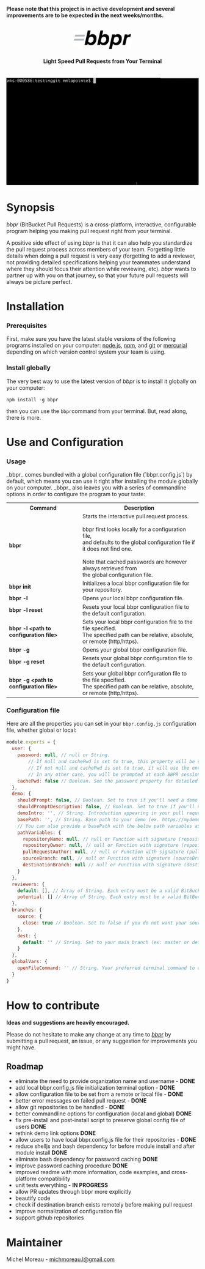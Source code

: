 <strong>Please note that this project is in active development and several improvements are to be expected in the next weeks/months.</strong>
<br>
<div align="center">
<br>
<img src='https://raw.githubusercontent.com/MichelML/bbpr/master/media/bbpr.png' width='150'>
<h4>Light Speed Pull Requests from Your Terminal</h4>
</div>
<br>
<div align="center">
<img src='https://raw.githubusercontent.com/MichelML/bbpr/master/media/bbpr2.gif'>
</div>

<h1 id="synopsis">Synopsis</h1>  

_bbpr_ (BitBucket Pull Requests) is a cross-platform, interactive, configurable program helping you making pull request right from your terminal.   
   
A positive side effect of using _bbpr_ is that it can also help you standardize the pull request process across members of your team.
Forgetting little details when doing a pull request is very easy (forgetting to add a reviewer, not providing detailed specifications helping your teammates understand where they should focus their attention while reviewing, etc). _bbpr_ wants to partner up with you on that journey, so that your future pull requests will always be picture perfect.   
 
<h1 id="installation">Installation</h1>
<h3>Prerequisites</h3> 
  
First, make sure you have the latest stable versions of the following programs installed on your computer: <a href="https://nodejs.org/en/">node.js</a>, <a href="https://www.npmjs.com/">npm</a>, and <a href="https://git-scm.com/">git</a> or <a href="https://www.mercurial-scm.org/">mercurial</a> depending on which version control system your team is using.   


<h3>Install globally</h3>
  
The very best way to use the latest version of _bbpr_ is to install it globally on your computer:
```  
npm install -g bbpr
```     
then you can use the `bbpr`command from your terminal. But, read along, there is more.  

<h1 id="Configuration">Use and Configuration</h1>  

<h3>Usage</h3>
_bbpr_ comes bundled with a global configuration file (`bbpr.config.js`) by default, which means you can use it right after installing the module globally on your computer. _bbpr_ also leaves you with a series of commandline options in order to configure the program to your taste:  
   
<table class="tg">
  <tr>
    <th class="tg-yw4l">Command</th>
    <th class="tg-yw4l">Description</th>
  </tr>
  <tr>
    <td class="tg-yw4l"><strong>bbpr</strong></td>
    <td class="tg-yw4l">Starts the interactive pull request process.    <br>   <br>bbpr first looks locally for a configuration file,   <br>and defaults to the global configuration file if it does not find one.    <br>   <br>Note that cached passwords are however always retrieved from    <br>the global configuration file.  </td>
  </tr>
  <tr>
    <td class="tg-yw4l"><strong>bbpr init</strong></td>
    <td class="tg-yw4l">Initializes a local bbpr configuration file for your repository.</td>
  </tr>
  <tr>
    <td class="tg-yw4l"><strong>bbpr -l</strong></td>
    <td class="tg-yw4l">Opens your local bbpr configuration file.</td>
  </tr>
  <tr>
    <td class="tg-yw4l"><strong>bbpr -l reset</strong></td>
    <td class="tg-yw4l">Resets your local bbpr configuration file to the default configuration.</td>
  </tr>
  <tr>
    <td class="tg-yw4l"><strong>bbpr -l &lt;path to configuration file&gt;</strong></td>
    <td class="tg-yw4l">Sets your local bbpr configuration file to the file specified.   <br>The specified path can be relative, absolute, or remote (http/https).  </td>
  </tr>
  <tr>
    <td class="tg-yw4l"><strong>bbpr -g</strong></td>
    <td class="tg-yw4l">Opens your global bbpr configuration file.</td>
  </tr>
  <tr>
    <td class="tg-yw4l"><strong>bbpr -g reset</strong></td>
    <td class="tg-yw4l">Resets your global bbpr configuration file to the default configuration.  </td>
  </tr>
  <tr>
    <td class="tg-yw4l"><strong>bbpr -g  &lt;path to configuration file&gt;</strong></td>
    <td class="tg-yw4l">Sets your global bbpr configuration file to the file specified.   <br>The specified path can be relative, absolute, or remote (http/https).  </td>
  </tr>
</table>

<h3>Configuration file</h3>   
   
Here are all the properties you can set in your `bbpr.config.js` configuration file, whether global or local:

```javascript 
module.exports = {
  user: {
    password: null, // null or String.
        // If null and cachePwd is set to true, this property will be set to the (encrypted) password you entered via the prompt for your next BBPR sessions.
        // If not null and cachePwd is set to true, it will use the encrypted password stored in this property.
        // In any other case, you will be prompted at each BBPR session to provide your BitBucket password.
    cachePwd: false // Boolean. See the password property for detailed explanation.
  },
  demo: {
    shouldPrompt: false, // Boolean. Set to true if you'll need a demo link with your PR.
    shouldPromptDescription: false, // Boolean. Set to true if you'll need a description with your demo.
    demoIntro: '', // String. Introduction appearing in your pull request description right before your demo url
    basePath: '', // String. Base path to your demo (ex. https://mydemo.com/). Provide only if needing a demo. It will be ignored otherwise.
    // You can also provide a basePath with the below path variables as such https://mydemo.com/{{repositoryName}}/{{sourceBranch}}/{{orAnyPathVariableListedBelow}}
    pathVariables: {
      repositoryName: null, // null or Function with signature (repositoryName) => String. Formatting function for repositoryName.
      repositoryOwner: null, // null or Function with signature (repositoryOwner) => String. Formatting function for repositoryOwner.
      pullRequestAuthor: null, // null or Function with signature (pullRequestAuthor) => String. Formatting function for pullRequestAuthor.
      sourceBranch: null, // null or Function with signature (sourceBranch) => String. Formatting function for sourceBranch.
      destinationBranch: null // null or Function with signature (destinationBranch) => String. Formatting function for destinationBranch.
    }
  },
  reviewers: {
    default: [], // Array of String. Each entry must be a valid BitBucket username. These are the reviewers who are assign to reviewing your work. An empty Array is also valid.
    potential: [] // Array of String. Each entry must be a valid BitBucket username. These are the reviewers who may be assigned to reviewing your work. An empty Array is also valid.
  },
  branches: {
    source: {
      close: true // Boolean. Set to false if you do not want your source branch to be closed after merging in the destination branch.
    },
    dest: {
      default: '' // String. Set to your main branch (ex: master or default), or the branch to which you are making PRs most often. Defaults to default for Mercurial and master for Git
    }
  },
  globalVars: {
    openFileCommand: '' // String. Your preferred terminal command to open your config file (javascript file). BBPR uses a default command according to your platform if empty.
  }
}
```  
    
<h1 id="contribute">How to contribute</h1>

**Ideas and suggestions are heavily encouraged.**  
  
Please do not hesitate to make any change at any time to <a href="https://github.com/MichelML/bbpr">_bbpr_</a> by submitting a pull request, an issue, or any suggestion for improvements you might have.  
  
  <h2 id="contribute-roadmap">Roadmap</h2>  
    
  - eliminate the need to provide organization name and username - __DONE__  
  - add local bbpr.config.js file initialization terminal option - __DONE__  
  - allow configuration file to be set from a remote or local file - __DONE__  
  - better error messages on failed pull request - __DONE__  
  - allow git repositories to be handled - __DONE__  
  - better commandline options for configuration (local and global) __DONE__
  - fix pre-install and post-install script to preserve global config file of users __DONE__
  - rethink demo link options __DONE__ 
  - allow users to have local bbpr.config.js file for their repositories - __DONE__ 
  - reduce shelljs and bash dependency for before module install and after module install __DONE__
  - eliminate bash dependency for password caching __DONE__
  - improve password caching procedure __DONE__
  - improved readme with more information, code examples, and cross-platform compatibility  
  - unit tests everything - __IN PROGRESS__
  - allow PR updates through bbpr more explicitly 
  - beautify code
  - check if destination branch exists remotely before making pull request  
  - improve normalization of configuration file  
  - support github repositories
    
<h1 id="maintainer">Maintainer</h1>
 
Michel Moreau - [michmoreau.l@gmail.com](mailto:michmoreau.l@gmail.com?Subject=bbpr%20Project) 
